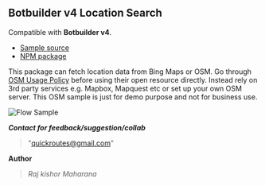 ## Botbuilder v4 Location Search

Compatible with **Botbuilder v4**. 
- [Sample source](https://github.com/Raj-kishore/Microsoft-Botbuilder-Location-Search)
- [NPM package](https://www.npmjs.com/package/botbuilder-location-bing-osm)

This package can fetch location data from Bing Maps or OSM. Go through [OSM Usage Policy](https://operations.osmfoundation.org/policies/tiles/) before using their open resource directly. Instead rely on 3rd party services e.g. Mapbox, Mapquest etc or set up your own OSM server. This OSM sample is just for demo purpose and not for business use. 

![Flow Sample](https://raw.githubusercontent.com/Raj-kishore/Microsoft-Botbuilder-Location-Search/master/example.png)

***Contact for feedback/suggestion/collab***
> "quickroutes@gmail.com"

**Author**
> *Raj kishor Maharana*
